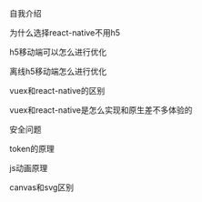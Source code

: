自我介绍

为什么选择react-native不用h5

h5移动端可以怎么进行优化

离线h5移动端怎么进行优化

vuex和react-native的区别

vuex和react-native是怎么实现和原生差不多体验的

安全问题

token的原理

js动画原理

canvas和svg区别